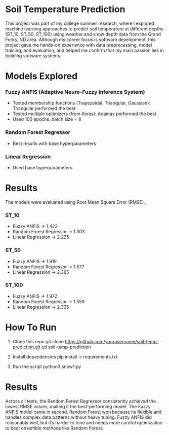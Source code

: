# Soil Temperature Prediction
This project was part of my college summer research, where I explored machine learning approaches to predict soil temperature at different depths (ST_10, ST_50, ST_100) using weather 
and snow depth data from the Grand Forks, ND area. Although my career focus is software development, this project gave me hands-on experience with data preprocessing, model training, 
and evaluation, and helped me confirm that my main passion lies in building software systems.

# Models Explored
### Fuzzy ANFIS (Adaptive Neuro-Fuzzy Inference System)
-	Tested membership functions (Trapezoidal, Triangular, Gaussian): Triangular performed the best 
-	Tested multiple optimizers (from Keras): Adamax performed the best
-	Used 100 epochs, batch size = 8
### Random Forest Regressor
-	Best results with base hyperparameters
### Linear Regression
-	Used base hyperparameters

# Results
The models were evaluated using Root Mean Square Error (RMSE).
### ST_10
- Fuzzy ANFIS -> 1.422
- Random Forest Regressor -> 1.303
- Linear Regression -> 2.225
### ST_50
- Fuzzy ANFIS -> 1.919
- Random Forest Regressor -> 1.577
- Linear Regression -> 2.365
### ST_100
- Fuzzy ANFIS -> 1.972
- Random Forest Regressor -> 1.559
- Linear Regression -> 2.335

# How To Run
1.	Clone this repo
git clone https://github.com/yourusername/soil-temp-prediction.git
cd soil-temp-prediction

2.	Install dependencies
pip install -r requirements.txt

3.	Run the script
python3 snow1.py

# Results
Across all tests, the Random Forest Regressor consistently achieved the lowest RMSE values, making it the best-performing model. The Fuzzy ANFIS model came in second. Random Forest won
because its flexible and handles complex data patterns without heavy tuning. Fuzzy ANFIS did reasonably well, but it’s harder to tune and needs more careful 
optimization to beat ensemble methods like Random Forest.
